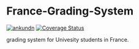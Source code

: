 # France-Grading-System

[![ankundn](https://circleci.com/gh/ankundn/Grading-System.svg?style=svg)](https://circleci.com/gh/ankundn/Grading-System/pipelines?branch=master)
[![Coverage Status](https://coveralls.io/repos/github/ankundn/Grading-System/badge.svg?branch=master)](https://coveralls.io/github/ankundn/Grading-System?branch=master)

grading system for Univesity students in France.
